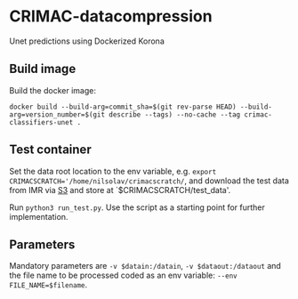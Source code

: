 # CRIMAC-datacompression
Unet predictions using Dockerized Korona


## Build image

Build the docker image: 

`docker build --build-arg=commit_sha=$(git rev-parse HEAD) --build-arg=version_number=$(git describe --tags) --no-cache --tag crimac-classifiers-unet .`

## Test container

Set the data root location to the env variable, e.g.  `export CRIMACSCRATCH='/home/nilsolav/crimacscratch/`, and download the test data from IMR via [S3](https://s3browser.hi.no/files/crimac/test_data/) and store at `$CRIMACSCRATCH/test_data'.

Run `python3 run_test.py`. Use the script as a starting point for further implementation.

## Parameters
Mandatory parameters are `-v $datain:/datain`, `-v $dataout:/dataout` and the file name to be 
processed coded as an env variable: `--env FILE_NAME=$filename`.




